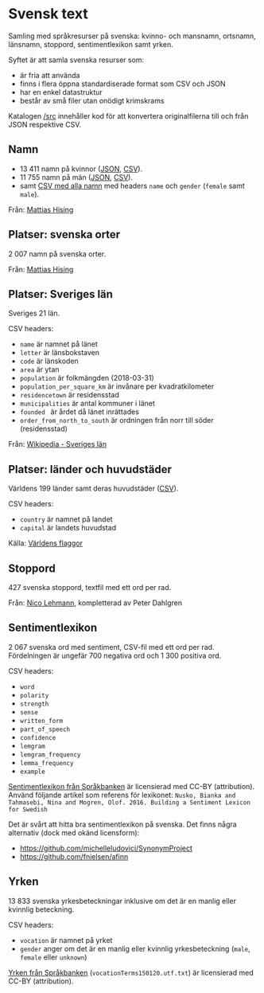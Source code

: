 # Svensk text

Samling med språkresurser på svenska: kvinno- och mansnamn, ortsnamn, länsnamn, stoppord, sentimentlexikon samt yrken.

Syftet är att samla svenska resurser som:

- är fria att använda
- finns i flera öppna standardiserade format som CSV och JSON
- har en enkel datastruktur
- består av små filer utan onödigt krimskrams

Katalogen [/src](/src) innehåller kod för att konvertera originalfilerna till och från JSON respektive CSV.

## Namn

- 13 411 namn på kvinnor ([JSON](namn/kvinnonamn.json), [CSV](namn/kvinnonamn.csv)).
- 11 755 namn på män ([JSON](namn/mansnamn.json), [CSV](namn/mansnamn.csv)).
- samt [CSV med alla namn](namn/namn.csv) med headers `name` och `gender` (`female` samt `male`).

Från: [Mattias Hising](https://github.com/hising/svensk-data)

## Platser: svenska orter

2 007 namn på svenska orter.

Från: [Mattias Hising](https://github.com/hising/svensk-data)

## Platser: Sveriges län

Sveriges 21 län.

CSV headers:

- `name` är namnet på länet
- `letter` är länsbokstaven
- `code` är länskoden
- `area` är ytan
- `population` är folkmängden (2018-03-31)
- `population_per_square_km` är invånare per kvadratkilometer
- `residencetown` är residensstad
- `municipalities` är antal kommuner i länet
- `founded ` är årdet då länet inrättades
- `order_from_north_to_south` är ordningen från norr till söder (residensstad)

Från: [Wikipedia - Sveriges län](https://sv.wikipedia.org/wiki/Sveriges_l%C3%A4n#Lista_%C3%B6ver_Sveriges_l%C3%A4n)

## Platser: länder och huvudstäder

Världens 199 länder samt deras huvudstäder ([CSV](platser/lander.csv)).

CSV headers:

- `country` är namnet på landet
- `capital` är landets huvudstad

Källa: [Världens flaggor](http://www.flaggorvarlden.se/lista)

## Stoppord

427 svenska stoppord, textfil med ett ord per rad.

Från: [Nico Lehmann](https://github.com/ekorn/Keywords/tree/master/stopwords), kompletterad av Peter Dahlgren

## Sentimentlexikon

2 067 svenska ord med sentiment, CSV-fil med ett ord per rad. Fördelningen är ungefär 700 negativa ord och 1 300 positiva ord.

CSV headers:

- `word`
- `polarity`
- `strength`
- `sense`
- `written_form`
- `part_of_speech`
- `confidence`
- `lemgram`
- `lemgram_frequency`
- `lemma_frequency`
- `example`

[Sentimentlexikon från Språkbanken](<https://spraakbanken.gu.se/swe/resurs/sentimentlex>) är licensierad med CC-BY (attribution). Använd följande artikel som referens för lexikonet: `Nusko, Bianka and Tahmasebi, Nina and Mogren, Olof. 2016. Building a Sentiment Lexicon for Swedish`

Det är svårt att hitta bra sentimentlexikon på svenska. Det finns några alternativ (dock med okänd licensform):

- https://github.com/michelleludovici/SynonymProject
- https://github.com/fnielsen/afinn

## Yrken

13 833 svenska yrkesbeteckningar inklusive om det är en manlig eller kvinnlig beteckning.

CSV headers:

- `vocation` är namnet på yrket
- `gender` anger om det är en manlig eller kvinnlig yrkesbeteckning (`male`, `female` eller `unknown`)

[Yrken från Språkbanken](<https://spraakbanken.gu.se/swe/resurs/vocation-list>) (`vocationTerms150120.utf.txt`) är licensierad med CC-BY (attribution).